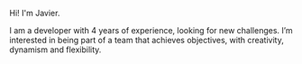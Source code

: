 Hi! I'm Javier.

I am a developer with 4 years of experience, looking for new challenges. I’m interested in being part of a team that achieves objectives, with creativity, dynamism and flexibility.

<!---
Jav1stro/Jav1stro is a ✨ special ✨ repository because its `README.md` (this file) appears on your GitHub profile.
You can click the Preview link to take a look at your changes.
--->
